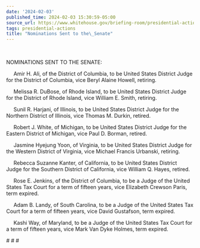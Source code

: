 ```yaml
---
date: '2024-02-03'
published_time: 2024-02-03 15:30:59-05:00
source_url: https://www.whitehouse.gov/briefing-room/presidential-actions/2024/02/03/nominations-sent-to-the-senate-136/
tags: presidential-actions
title: "Nominations Sent to the\_Senate"
---
```

 
    

NOMINATIONS SENT TO THE SENATE:

     Amir H. Ali, of the District of Columbia, to be United States
District Judge for the District of Columbia, vice Beryl Alaine Howell,
retiring.

     Melissa R. DuBose, of Rhode Island, to be United States District
Judge for the District of Rhode Island, vice William E. Smith, retiring.

     Sunil R. Harjani, of Illinois, to be United States District Judge
for the Northern District of Illinois, vice Thomas M. Durkin, retired.

     Robert J. White, of Michigan, to be United States District Judge
for the Eastern District of Michigan, vice Paul D. Borman, retired.

     Jasmine Hyejung Yoon, of Virginia, to be United States District
Judge for the Western District of Virginia, vice Michael Francis
Urbanski, retiring.

     Rebecca Suzanne Kanter, of California, to be United States District
Judge for the Southern District of California, vice William Q. Hayes,
retired.

     Rose E. Jenkins, of the District of Columbia, to be a Judge of the
United States Tax Court for a term of fifteen years, vice Elizabeth
Crewson Paris, term expired.

     Adam B. Landy, of South Carolina, to be a Judge of the United
States Tax Court for a term of fifteen years, vice David Gustafson, term
expired.

     Kashi Way, of Maryland, to be a Judge of the United States Tax
Court for a term of fifteen years, vice Mark Van Dyke Holmes, term
expired.

  
\# \# \#
